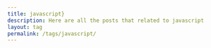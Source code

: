 ```yaml
---
title: javascript}
description: Here are all the posts that related to javascript
layout: tag
permalink: /tags/javascript/
---
```


